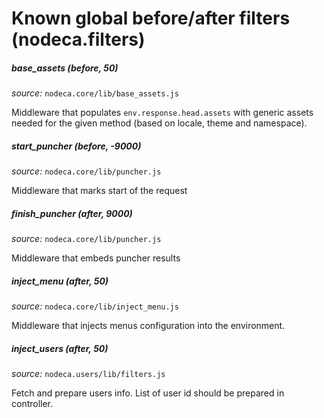 Known global before/after filters (nodeca.filters)
==================================================


##### base\_assets (before, 50)

*source:* `nodeca.core/lib/base_assets.js`

Middleware that populates `env.response.head.assets` with generic assets
needed for the given method (based on locale, theme and namespace).


##### start_puncher (before, -9000)

*source:* `nodeca.core/lib/puncher.js`

Middleware that marks start of the request


##### finish_puncher (after, 9000)

*source:* `nodeca.core/lib/puncher.js`

Middleware that embeds puncher results


##### inject\_menu (after, 50)

*source:* `nodeca.core/lib/inject_menu.js`

Middleware that injects menus configuration into the environment.


##### inject\_users (after, 50)

*source:* `nodeca.users/lib/filters.js`

Fetch and prepare users info.
List of user id should be prepared in controller.
